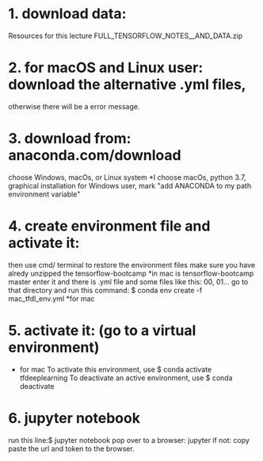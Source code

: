 # 1. download data:
Resources for this lecture
FULL_TENSORFLOW_NOTES__AND_DATA.zip

# 2. for macOS and Linux user: download the alternative .yml files,
otherwise there will be a error message.

# 3. download from: anaconda.com/download
choose Windows, macOs, or Linux system
*I choose macOs, python 3.7, graphical installation
for Windows user, mark "add ANACONDA to my path environment variable"

# 4. create environment file and activate it:
then use cmd/ terminal to restore the environment files
make sure you have alredy unzipped the tensorflow-bootcamp
*in mac is tensorflow-bootcamp master
enter it and there is .yml file and some files like this: 00, 01...
go to that directory and run this command:
$ conda env create -f mac_tfdl_env.yml 
*for mac

# 5. activate it: (go to a virtual environment)
* for mac
To activate this environment, use
    $ conda activate tfdeeplearning
To deactivate an active environment, use
    $ conda deactivate

# 6. jupyter notebook
run this line:$ jupyter notebook
pop over to a browser: jupyter
if not: copy paste the url and token to the browser.
